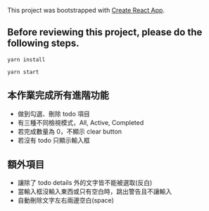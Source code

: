This project was bootstrapped with [Create React App](https://github.com/facebook/create-react-app).

## Before reviewing this project, please do the following steps.

```
yarn install
```

```
yarn start
```

## 本作業完成所有進階功能

-   做到勾選、刪除 todo 項目
-   有三種不同檢視模式，All, Active, Completed
-   若完成數量為 0，不顯示 clear button
-   若沒有 todo 只顯示輸入框

## 額外項目

-   讓除了 todo details 外的文字皆不能被選取(反白)
-   當輸入框沒輸入東西或只有空白時，跳出警告且不讓輸入
-   自動刪除文字左右兩邊空白(space)
